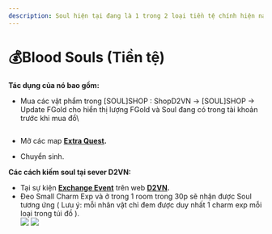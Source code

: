 ```yaml
---
description: Soul hiện tại đang là 1 trong 2 loại tiền tệ chính hiện nay tại sever D2VN
---
```


# 💰Blood Souls (Tiền tệ)

**Tác dụng của nó bao gồm:**

*   Mua các vật phẩm trong \[SOUL]SHOP : ShopD2VN -> \[SOUL]SHOP -> Update FGold cho hiển thị lượng FGold và Soul đang có trong tài khoản trước khi mua đồ\


    <figure><img src="https://i0.wp.com/diablo2-vn.com/tm/app/uploads/2024/02/soul.png?resize=482%2C310&#x26;ssl=1" alt=""><figcaption></figcaption></figure>
* Mở các map [**Extra Quest**](https://diablo2-vn.com/tm/docs/wiki/he-thong-quest/extra-quest-nhiem-vu-mo-rong/)**.**
* Chuyển sinh.

**Các cách kiếm soul tại sever D2VN:**

* Tại sự kiện [**Exchange Event**](https://diablo2-vn.com/tm/event/huong-dan-doi-soul-tu-event-exchange-ss20/) trên web [**D2VN**](https://account.diablo2-vn.com/salvation/mission)**.**
* Đeo Small Charm Exp và ở trong 1 room trong 30p sẽ nhận được Soul tương ứng ( Lưu ý: mỗi nhân vật chỉ đem được duy nhất 1 charm exp mỗi loại trong túi đồ ).\
  ![](https://i0.wp.com/diablo2-vn.com/tm/app/uploads/2024/02/e2.png?resize=300%2C240\&ssl=1) ![](https://i0.wp.com/diablo2-vn.com/tm/app/uploads/2024/02/e1.png?resize=329%2C242\&ssl=1)
